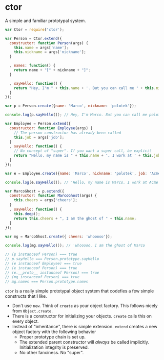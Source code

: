 ctor
====

A simple and familiar prototypal system.

```js
var Ctor = require('ctor');

var Person = Ctor.extend({
  constructor: function Person(args) {
    this.name = args['name'];
    this.nickname = args['nickname'];
  }

  , names: function() {
    return name + "[" + nickname + "]";
  }

  , sayHello: function() {
    return "Hey, I'm " + this.name + '. But you can call me ' + this.nickname; 
  }
});

var p = Person.create({name: 'Marco', nickname: 'polotek'});

console.log(p.sayHello()); // Hey, I'm Marco. But you can call me polotek

var Employee = Person.extend({
  constructor: function Employee(args) {
    // The person constructor has already been called
    this.job = args['job'];
  }
  , sayHello: function() {
    // No concept of "super". If you want a super call, be explicit
    return "Hello, my name is " + this.name + '. I work at ' + this.job;
  }
});

var e = Employee.create({name: 'Marco', nickname: 'polotek', job: 'Acme Novelties'});

console.log(e.sayHello()); // 'Hello, my name is Marco. I work at Acme Novelties'

var MarcoGhost = p.extend({
  constructor: function MarcoGhost(args) {
    this.cheers = args['cheers'];
  }
  , sayHello: function() {
    this.deep();
    return this.cheers + ", I am the ghost of " + this.name;
  }
});
 
var mg = MarcoGhost.create({ cheers: 'whooooo'});

console.log(mg.sayHello()); // 'whooooo, I am the ghost of Marco

// (p instanceof Person) === true
// p.sayHello === Person.prototype.sayHello
// (e instanceof Employee) === true
// (e instanceof Person) === true
// (e.__proto__ instanceof Person) === true
// (mg instanceof Person) === true
// mg.names === Person.prototype.names
```

`ctor` is a really simple prototypal object system that codefies a few simple constructs that I like.

  * Don't use `new`. Think of `create` as your object factory. This follows nicely from `Object.create`.
  * There is a constructor for initializing your objects. `create` calls this on every object.
  * Instead of "inheritance", there is simple extension. `extend` creates a new object factory with the following behavior
    * Proper prototype chain is set up.
    * The extended parent constructor will *always* be called implicitly. Initialization integrity is preserved.
    * No other fanciness. No "super".
